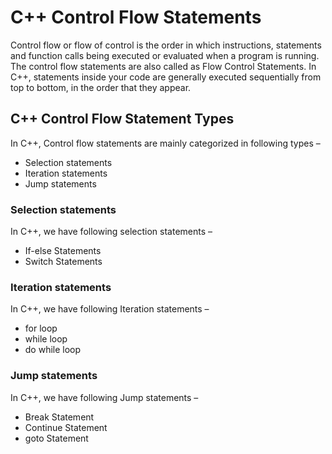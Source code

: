 # C++ Control Flow Statements

Control flow or flow of control is the order in which instructions, statements and function calls being executed or evaluated when a program is running. The control flow statements are also called as Flow Control Statements. In C++, statements inside your code are generally executed sequentially from top to bottom, in the order that they appear.

## C++ Control Flow Statement Types
In C++, Control flow statements are mainly categorized in following types –

* Selection statements
* Iteration statements
* Jump statements

### Selection statements
In C++, we have following selection statements –

* If-else Statements
* Switch Statements

### Iteration statements
In C++, we have following Iteration statements –
* for loop
* while loop
* do while loop

### Jump statements
In C++, we have following Jump statements –
* Break Statement
* Continue Statement
* goto Statement
